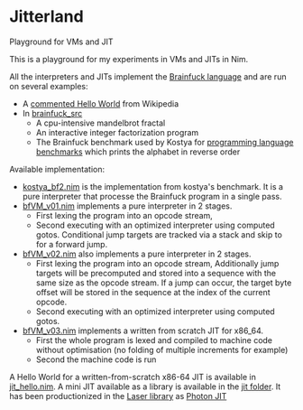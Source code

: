 # Jitterland

Playground for VMs and JIT

This is a playground for my experiments in VMs and JITs in Nim.

All the interpreters and JITs implement the [Brainfuck language](https://en.wikipedia.org/wiki/Brainfuck) and are run on several examples:

- A [commented Hello World](bf_hello.nim) from Wikipedia
- In [brainfuck_src](brainfuck_src)
  - A cpu-intensive mandelbrot fractal
  - An interactive integer factorization program
  - The Brainfuck benchmark used by Kostya for [programming language benchmarks](https://github.com/kostya/benchmarks) which prints the alphabet in reverse order

Available implementation:
  - [kostya_bf2.nim](kostya_bf2.nim) is the implementation from kostya's benchmark.
    It is a pure interpreter that processe the Brainfuck program in a single pass.
  - [bfVM_v01.nim](bfVM_v01.nim) implements a pure interpreter in 2 stages.
    - First lexing the program into an opcode stream,
    - Second executing with an optimized interpreter using computed gotos.
      Conditional jump targets are tracked via a stack and skip to for a forward jump.
  - [bfVM_v02.nim](bfVM_v02.nim) also implements a pure interpreter in 2 stages.
    - First lexing the program into an opcode stream,
      Additionally jump targets will be precomputed and stored into a sequence with the
      same size as the opcode stream. If a jump can occur, the target byte offset will be stored in the sequence at the index of the current opcode.
    - Second executing with an optimized interpreter using computed gotos.
  - [bfVM_v03.nim](bfVM_v03.nim) implements a written from scratch JIT for x86_64.
    - First the whole program is lexed and compiled to machine code without optimisation (no folding of multiple increments for example)
    - Second the machine code is run

A Hello World for a written-from-scratch x86-64 JIT is available in [jit_hello.nim](jit_hello.nim).
A mini JIT available as a library is available in the [jit folder](jit). It has been productionized in the [Laser library](https://github.com/numforge/laser) as [Photon JIT](https://github.com/numforge/laser/tree/master/laser/photon_jit)